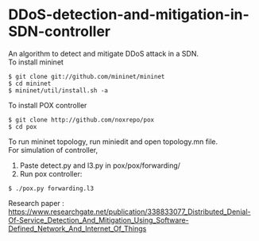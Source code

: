 # DDoS-detection-and-mitigation-in-SDN-controller
An algorithm to detect and mitigate DDoS attack in a SDN.  
To install mininet  
```
$ git clone git://github.com/mininet/mininet
$ cd mininet
$ mininet/util/install.sh -a
```  
To install POX controller  
```
$ git clone http://github.com/noxrepo/pox
$ cd pox
```  
To run mininet topology, run miniedit and open topology.mn file.  
For simulation of controller,
   1) Paste detect.py and l3.py in pox/pox/forwarding/
   2) Run pox controller:
   ```
   $ ./pox.py forwarding.l3
   ```

Research paper : https://www.researchgate.net/publication/338833077_Distributed_Denial-Of-Service_Detection_And_Mitigation_Using_Software-Defined_Network_And_Internet_Of_Things
